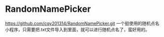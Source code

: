 # RandomNamePicker
https://github.com/cqy201314/RandomNamePicker.git
一个挺使用的随机点名小程序，只需要把.txt文件导入到里面，就可以进行随机点名了，蛮好用的。
